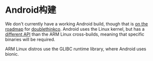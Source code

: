 # Android构建

We don't currently have a working Android build, though that is [on the roadmap](https://github.com/doublethinkco/webthree-umbrella-cross/issues/35) for [doublethinkco](http://doublethink.co). Android uses the Linux kernel, but has a [different API](http://doublethink.co/2015/12/31/a-tale-of-two-abis/) than the ARM Linux cross-builds, meaning that specific binaries will be required.

ARM Linux distros use the GLIBC runtime library, where Android uses bionic.
